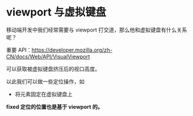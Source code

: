 # viewport 与虚拟键盘

移动端开发中我们经常需要与 viewport 打交道，那么他和虚拟键盘有什么关系呢？



重要 API：https://developer.mozilla.org/zh-CN/docs/Web/API/VisualViewport

可以获取被虚拟键盘挤压后的视口高度。

以此我们可以做一些定位操作，如

- 将元素固定在虚拟键盘上

**fixed 定位的位置也是基于 viewport 的。** 